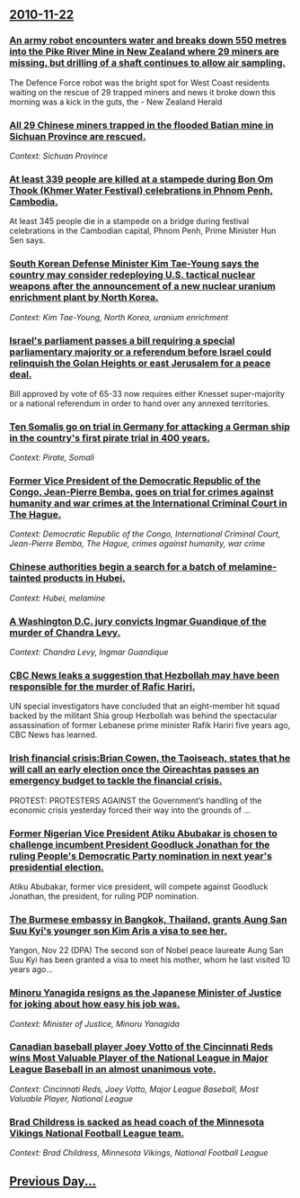 ## [2010-11-22](/news/2010/11/22/index.md)

### [An army robot encounters water and breaks down 550 metres into the Pike River Mine in New Zealand where 29 miners are missing, but drilling of a shaft continues to allow air sampling. ](/news/2010/11/22/an-army-robot-encounters-water-and-breaks-down-550-metres-into-the-pike-river-mine-in-new-zealand-where-29-miners-are-missing-but-drilling.md)
The Defence Force robot was the bright spot for West Coast residents waiting on the rescue of 29 trapped miners and news it broke down this morning was a kick in the guts, the - New Zealand Herald

### [All 29 Chinese miners trapped in the flooded Batian mine in Sichuan Province are rescued. ](/news/2010/11/22/all-29-chinese-miners-trapped-in-the-flooded-batian-mine-in-sichuan-province-are-rescued.md)
_Context: Sichuan Province_

### [At least 339 people are killed at a stampede during Bon Om Thook (Khmer Water Festival) celebrations in Phnom Penh, Cambodia. ](/news/2010/11/22/at-least-339-people-are-killed-at-a-stampede-during-bon-om-thook-khmer-water-festival-celebrations-in-phnom-penh-cambodia.md)
At least 345 people die in a stampede on a bridge during festival celebrations in the Cambodian capital, Phnom Penh, Prime Minister Hun Sen says.

### [South Korean Defense Minister Kim Tae-Young says the country may consider redeploying U.S. tactical nuclear weapons after the announcement of a new nuclear uranium enrichment plant by North Korea. ](/news/2010/11/22/south-korean-defense-minister-kim-tae-young-says-the-country-may-consider-redeploying-u-s-tactical-nuclear-weapons-after-the-announcement-o.md)
_Context: Kim Tae-Young, North Korea, uranium enrichment_

### [Israel's parliament passes a bill requiring a special parliamentary majority or a referendum before Israel could relinquish the Golan Heights or east Jerusalem for a peace deal. ](/news/2010/11/22/israel-s-parliament-passes-a-bill-requiring-a-special-parliamentary-majority-or-a-referendum-before-israel-could-relinquish-the-golan-height.md)
Bill approved by vote of 65-33 now requires either Knesset super-majority or a national referendum in order to hand over any annexed territories.

### [Ten Somalis go on trial in Germany for attacking a German ship in the country's first pirate trial in 400 years. ](/news/2010/11/22/ten-somalis-go-on-trial-in-germany-for-attacking-a-german-ship-in-the-country-s-first-pirate-trial-in-400-years.md)
_Context: Pirate, Somali_

### [Former Vice President of the Democratic Republic of the Congo, Jean-Pierre Bemba, goes on trial for crimes against humanity and war crimes at the International Criminal Court in The Hague. ](/news/2010/11/22/former-vice-president-of-the-democratic-republic-of-the-congo-jean-pierre-bemba-goes-on-trial-for-crimes-against-humanity-and-war-crimes-a.md)
_Context: Democratic Republic of the Congo, International Criminal Court, Jean-Pierre Bemba, The Hague, crimes against humanity, war crime_

### [Chinese authorities begin a search for a batch of melamine-tainted products in Hubei. ](/news/2010/11/22/chinese-authorities-begin-a-search-for-a-batch-of-melamine-tainted-products-in-hubei.md)
_Context: Hubei, melamine_

### [A Washington D.C. jury convicts Ingmar Guandique of the murder of Chandra Levy. ](/news/2010/11/22/a-washington-d-c-jury-convicts-ingmar-guandique-of-the-murder-of-chandra-levy.md)
_Context: Chandra Levy, Ingmar Guandique_

### [CBC News leaks a suggestion that Hezbollah may have been responsible for the murder of Rafic Hariri. ](/news/2010/11/22/cbc-news-leaks-a-suggestion-that-hezbollah-may-have-been-responsible-for-the-murder-of-rafic-hariri.md)
UN special investigators have concluded that an eight-member hit squad backed by the militant Shia group Hezbollah was behind the spectacular assassination of former Lebanese prime minister Rafik Hariri five years ago, CBC News has learned.

### [Irish financial crisis:Brian Cowen, the Taoiseach, states that he will call an early election once the Oireachtas passes an emergency budget to tackle the financial crisis. ](/news/2010/11/22/irish-financial-crisis-pbrian-cowen-the-taoiseach-states-that-he-will-call-an-early-election-once-the-oireachtas-passes-an-emergency-budge.md)
 PROTEST: PROTESTERS AGAINST the Government&rsquo;s handling of the economic crisis yesterday forced their way into the grounds of &hellip;

### [Former Nigerian Vice President Atiku Abubakar is chosen to challenge incumbent President Goodluck Jonathan for the ruling People's Democratic Party nomination in next year's presidential election. ](/news/2010/11/22/former-nigerian-vice-president-atiku-abubakar-is-chosen-to-challenge-incumbent-president-goodluck-jonathan-for-the-ruling-people-s-democrati.md)
Atiku Abubakar, former vice president, will compete against Goodluck Jonathan, the president, for ruling PDP nomination.

### [The Burmese embassy in Bangkok, Thailand, grants Aung San Suu Kyi's younger son Kim Aris a visa to see her. ](/news/2010/11/22/the-burmese-embassy-in-bangkok-thailand-grants-aung-san-suu-kyi-s-younger-son-kim-aris-a-visa-to-see-her.md)
Yangon, Nov 22 (DPA) The second son of Nobel peace laureate Aung San Suu Kyi has been granted a visa to meet his mother, whom he last visited 10 years ago...

### [Minoru Yanagida resigns as the Japanese Minister of Justice for joking about how easy his job was. ](/news/2010/11/22/minoru-yanagida-resigns-as-the-japanese-minister-of-justice-for-joking-about-how-easy-his-job-was.md)
_Context: Minister of Justice, Minoru Yanagida_

### [Canadian baseball player Joey Votto of the Cincinnati Reds wins Most Valuable Player of the National League in Major League Baseball in an almost unanimous vote. ](/news/2010/11/22/canadian-baseball-player-joey-votto-of-the-cincinnati-reds-wins-most-valuable-player-of-the-national-league-in-major-league-baseball-in-an-a.md)
_Context: Cincinnati Reds, Joey Votto, Major League Baseball, Most Valuable Player, National League_

### [Brad Childress is sacked as head coach of the Minnesota Vikings National Football League team. ](/news/2010/11/22/brad-childress-is-sacked-as-head-coach-of-the-minnesota-vikings-national-football-league-team.md)
_Context: Brad Childress, Minnesota Vikings, National Football League_

## [Previous Day...](/news/2010/11/21/index.md)

